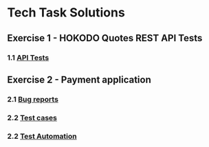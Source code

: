 # Tech Task Solutions

## Exercise 1 - HOKODO Quotes REST API Tests
### 1.1 [API Tests](exercise-1-REST-api)


## Exercise 2 - Payment application

### 2.1 [Bug reports](exercise-2-frontend-app/BugReports)

### 2.2 [Test cases](exercise-2-frontend-app/app-automation-tests/testCases)

### 2.2 [Test Automation](exercise-2-frontend-app/app-automation-tests)


